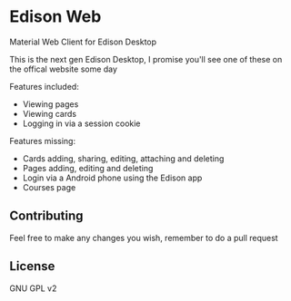 # Edison Web
Material Web Client for Edison Desktop

This is the next gen Edison Desktop, I promise you'll see one of these on the offical website some day

Features included:
- Viewing pages
- Viewing cards
- Logging in via a session cookie

Features missing:
- Cards adding, sharing, editing, attaching and deleting
- Pages adding, editing and deleting
- Login via a Android phone using the Edison app
- Courses page

## Contributing
Feel free to make any changes you wish, remember to do a pull request

## License
GNU GPL v2
